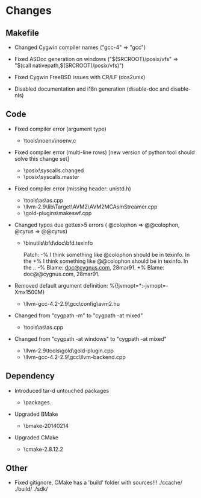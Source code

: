 Changes
=======

## Makefile

* Changed Cygwin compiler names ("gcc-4" => "gcc")

* Fixed ASDoc generation on windows ("$(SRCROOT)/posix/vfs" => "$(call nativepath,$(SRCROOT)/posix/vfs)")

* Fixed Cygwin FreeBSD issues with CR/LF (dos2unix)

* Disabled documentation and i18n generation (disable-doc and disable-nls)
  
## Code

* Fixed compiler error (argument type)
  * \tools\noenv\noenv.c

* Fixed compiler error (multi-line rows) [new version of python tool should solve this change set]
  * \posix\syscalls.changed
  * \posix\syscalls.master
  
* Fixed compiler error (missing header: unistd.h)
  * \tools\as\as.cpp
  * \llvm-2.9\lib\Target\AVM2\AVM2MCAsmStreamer.cpp
  * \gold-plugins\makeswf.cpp
  
* Changed typos due gettex>5 errors ( @colophon => @@colophon, @cyrus => @@cyrus)
  * \binutils\bfd\doc\bfd.texinfo
    
    Patch:
    -% I think something like @colophon should be in texinfo. In the
    +% I think something like @@colophon should be in texinfo. In the
    ..
    -% Blame: doc@cygnus.com, 28mar91.
    +% Blame: doc@@cygnus.com, 28mar91.
  
* Removed default argument definition: %{!jvmopt=*:-jvmopt=-Xmx1500M}
  * \llvm-gcc-4.2-2.9\gcc\config\avm2.hu
    
* Changed from "cygpath -m" to "cygpath -at mixed"
  * \tools\as\as.cpp
  
* Changed from "cygpath -at windows" to "cygpath -at mixed"
  * \llvm-2.9\tools\gold\gold-plugin.cpp
  * \llvm-gcc-4.2-2.9\gcc\llvm-backend.cpp

## Dependency

* Introduced tar-d untouched packages
  * \packages\..
  
* Upgraded BMake
  * \bmake-20140214
  
* Upgraded CMake
  * \cmake-2.8.12.2
  
## Other

* Fixed gitignore, CMake has a 'build' folder with sources!!!
./ccache/
./build/
./sdk/

